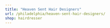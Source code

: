 ```yaml
---
title: "Heaven Sent Hair Designers"
url: /philadelphia/heaven-sent-hair-designers/
shop: hairdresser
---
```

